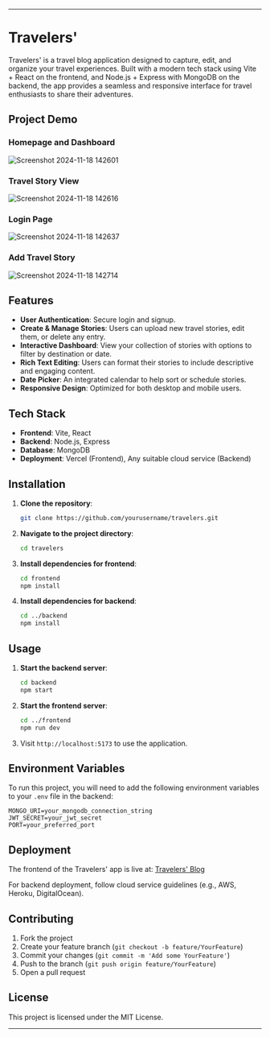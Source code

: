 

---

# Travelers'

Travelers' is a travel blog application designed to capture, edit, and organize your travel experiences. Built with a modern tech stack using Vite + React on the frontend, and Node.js + Express with MongoDB on the backend, the app provides a seamless and responsive interface for travel enthusiasts to share their adventures.

## Project Demo

### Homepage and Dashboard
![Screenshot 2024-11-18 142601](https://github.com/user-attachments/assets/c51cfbea-aa41-466c-8154-90b7cec78798)

### Travel Story View
![Screenshot 2024-11-18 142616](https://github.com/user-attachments/assets/d93418f3-8bac-41b3-bfbb-4bfe9a64b0ab)

### Login Page
![Screenshot 2024-11-18 142637](https://github.com/user-attachments/assets/4d2cf54f-4b6b-4317-b321-ad680d57ddf4)

### Add Travel Story
![Screenshot 2024-11-18 142714](https://github.com/user-attachments/assets/d2d6c119-9f5f-4a86-812b-fb9f337881ca)



## Features

- **User Authentication**: Secure login and signup.
- **Create & Manage Stories**: Users can upload new travel stories, edit them, or delete any entry.
- **Interactive Dashboard**: View your collection of stories with options to filter by destination or date.
- **Rich Text Editing**: Users can format their stories to include descriptive and engaging content.
- **Date Picker**: An integrated calendar to help sort or schedule stories.
- **Responsive Design**: Optimized for both desktop and mobile users.

## Tech Stack

- **Frontend**: Vite, React
- **Backend**: Node.js, Express
- **Database**: MongoDB
- **Deployment**: Vercel (Frontend), Any suitable cloud service (Backend)

## Installation

1. **Clone the repository**:
   ```bash
   git clone https://github.com/yourusername/travelers.git
   ```
2. **Navigate to the project directory**:
   ```bash
   cd travelers
   ```
3. **Install dependencies for frontend**:
   ```bash
   cd frontend
   npm install
   ```
4. **Install dependencies for backend**:
   ```bash
   cd ../backend
   npm install
   ```

## Usage

1. **Start the backend server**:
   ```bash
   cd backend
   npm start
   ```
2. **Start the frontend server**:
   ```bash
   cd ../frontend
   npm run dev
   ```
3. Visit `http://localhost:5173` to use the application.

## Environment Variables

To run this project, you will need to add the following environment variables to your `.env` file in the backend:

```env
MONGO_URI=your_mongodb_connection_string
JWT_SECRET=your_jwt_secret
PORT=your_preferred_port
```

## Deployment

The frontend of the Travelers' app is live at: [Travelers' Blog](https://t-blog-frontend.vercel.app/login)

For backend deployment, follow cloud service guidelines (e.g., AWS, Heroku, DigitalOcean).

## Contributing

1. Fork the project
2. Create your feature branch (`git checkout -b feature/YourFeature`)
3. Commit your changes (`git commit -m 'Add some YourFeature'`)
4. Push to the branch (`git push origin feature/YourFeature`)
5. Open a pull request

## License

This project is licensed under the MIT License.

---

